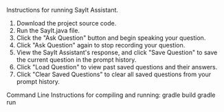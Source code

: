 Instructions for running SayIt Assistant.
  1. Download the project source code.
  2. Run the SayIt.java file.
  3. Click the "Ask Question" button and begin speaking your question.
  4. Click "Ask Question" again to stop recording your question.
  5. View the SayIt Assistant's response, and click "Save Question" to save the current question in the prompt history.
  6. Click "Load Question" to view past saved questions and their answers.
  7. Click "Clear Saved Questions" to clear all saved questions from your prompt history.

Command Line Instructions for compiling and running:
gradle build
gradle run
